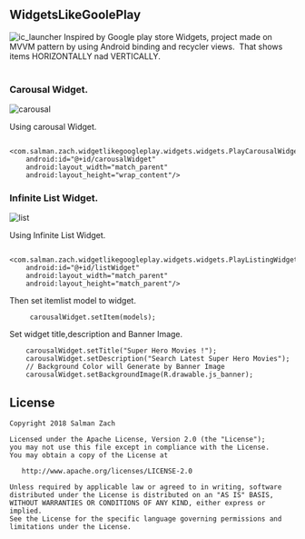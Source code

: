 ## WidgetsLikeGoolePlay
![ic_launcher](https://user-images.githubusercontent.com/11782272/37563574-e69073de-2aa9-11e8-8207-8270e92d4f14.png)
Inspired by Google play store Widgets, project made on MVVM pattern by using Android binding and recycler views.
  That shows items HORIZONTALLY nad VERTICALLY.  
  
### Carousal Widget.
![carousal](https://user-images.githubusercontent.com/11782272/37563055-291c28e4-2a9e-11e8-9a2e-5823beaaf2a6.gif)

Using carousal Widget.

      <com.salman.zach.widgetlikegoogleplay.widgets.widgets.PlayCarousalWidget
        android:id="@+id/carousalWidget"
        android:layout_width="match_parent"
        android:layout_height="wrap_content"/>        
        
        
### Infinite List Widget.
![list](https://user-images.githubusercontent.com/11782272/37563056-2ca39b78-2a9e-11e8-8f94-f04df4c385dd.gif)

 Using Infinite List Widget.

     <com.salman.zach.widgetlikegoogleplay.widgets.widgets.PlayListingWidget
        android:id="@+id/listWidget"
        android:layout_width="match_parent"
        android:layout_height="match_parent"/>
        
        
 Then set itemlist model to widget.   

         carousalWidget.setItem(models);    
         
Set widget title,description and Banner Image.

        carousalWidget.setTitle("Super Hero Movies !");
        carousalWidget.setDescription("Search Latest Super Hero Movies");
        // Background Color will Generate by Banner Image 
        carousalWidget.setBackgroundImage(R.drawable.js_banner);
        
        
License
-------

    Copyright 2018 Salman Zach

    Licensed under the Apache License, Version 2.0 (the "License");
    you may not use this file except in compliance with the License.
    You may obtain a copy of the License at

       http://www.apache.org/licenses/LICENSE-2.0

    Unless required by applicable law or agreed to in writing, software
    distributed under the License is distributed on an "AS IS" BASIS,
    WITHOUT WARRANTIES OR CONDITIONS OF ANY KIND, either express or implied.
    See the License for the specific language governing permissions and
    limitations under the License.

